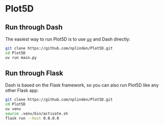 # Plot5D

## Run through Dash

The easiest way to run Plot5D is to use [uv](https://github.com/astral-sh/uv) and Dash directly:

```sh
git clone https://github.com/nplinden/Plot5D.git
cd Plot5D
uv run main.py
``` 

## Run through Flask

Dash is based on the Flask framework, so you can also run Plot5D like any other Flask app:

```sh
git clone https://github.com/nplinden/Plot5D.git
cd Plot5D
uv venv
source .venv/bin/activate.sh
flask run --host 0.0.0.0
``` 
